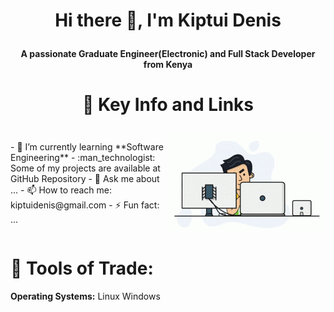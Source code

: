 # <p align="center">Hi there 👋, I'm Kiptui Denis</p>
**<p align="center">A passionate Graduate Engineer(Electronic) and Full Stack Developer from Kenya</P>**

# <p align="center">:briefcase: Key Info and Links</p>
<div style="display: flex; align-items: center;">
  <div style="flex: 1;">
- 🌱 I’m currently learning **Software Engineering**
- :man_technologist: Some of my projects are available at GitHub Repository
- 💬 Ask me about ...
- 📫 How to reach me: kiptuidenis@gmail.com
- ⚡ Fun fact: ...
  </div>
  <div style="flex: 1; text-align: right;">
    <img src="https://github.com/kiptuidenis/kiptuidenis/blob/main/programmer.gif" alt="alt text">
  </div>
</div>


# :wrench: Tools of Trade:
**Operating Systems:**
Linux Windows
